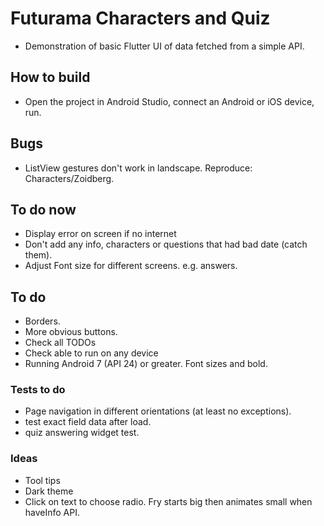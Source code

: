 # Futurama Characters and Quiz

- Demonstration of basic Flutter UI of data fetched from a simple API.

## How to build

- Open the project in Android Studio, connect an Android or iOS device, run.

## Bugs

- ListView gestures don't work in landscape. Reproduce: Characters/Zoidberg.

## To do now

- Display error on screen if no internet
- Don't add any info, characters or questions that had bad date (catch them).
- Adjust Font size for different screens. e.g. answers.

## To do

- Borders.
- More obvious buttons.
- Check all TODOs
- Check able to run on any device
- Running Android 7 (API 24) or greater. Font sizes and bold.

### Tests to do

- Page navigation in different orientations (at least no exceptions).
- test exact field data after load.
- quiz answering widget test.

### Ideas

- Tool tips
- Dark theme
- Click on text to choose radio. Fry starts big then animates small when haveInfo API.
